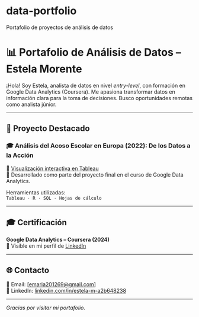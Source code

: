 # data-portfolio
Portafolio de proyectos de análisis de datos
# 📊 Portafolio de Análisis de Datos – Estela Morente

¡Hola! Soy Estela, analista de datos en nivel *entry-level*, con formación en Google Data Analytics (Coursera). Me apasiona transformar datos en información clara para la toma de decisiones. Busco oportunidades remotas como analista júnior.

---

## 📁 Proyecto Destacado

### 🎓 Análisis del Acoso Escolar en Europa (2022): De los Datos a la Acción

🔗 [Visualización interactiva en Tableau](https://public.tableau.com/app/profile/estela.morente/viz/AnlisisdelAcosoEscolarenEuropa2022delosDatosalaAccin/MapaInteractivodelAcosoEscolarenEuropa)  
📄 Desarrollado como parte del proyecto final en el curso de Google Data Analytics.

Herramientas utilizadas:  
`Tableau · R · SQL · Hojas de cálculo`

---

## 🎓 Certificación

**Google Data Analytics – Coursera (2024)**  
🔗 Visible en mi perfil de [LinkedIn](https://www.linkedin.com/in/estela-m-a2b648238)

---

## 🌐 Contacto

📧 Email: [emaria201269@gmail.com]  
🔗 LinkedIn: [linkedin.com/in/estela-m-a2b648238](https://www.linkedin.com/in/estela-m-a2b648238)

---

_Gracias por visitar mi portafolio._
